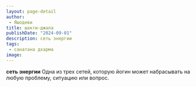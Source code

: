 ```yaml
---
layout: page-detail
author:
 - Яшодеви
title: шакти-джала
publishDate: "2024-09-01"
description: сеть энергии
tags:
 - санатана дхарма
image: 
---
```


__сеть энергии__
Одна из трех сетей, которую йогин может набрасывать на любую проблему, ситуацию или вопрос.

